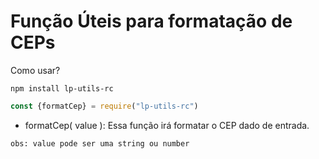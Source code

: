 # Função Úteis para formatação de CEPs

Como usar?

```shell
npm install lp-utils-rc
```

```js
const {formatCep} = require("lp-utils-rc")
```

- formatCep( value ): 
    Essa função irá formatar o CEP dado de entrada.

``obs: value pode ser uma string ou number``